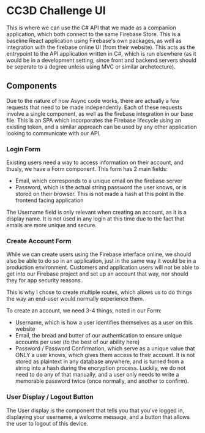# CC3D Challenge UI
This is where we can use the C# API that we made as a companion application, which both connect to the same Firebase Store.  This is a baseline React application using Firebase's own packages, as well as integration with the firebase online UI (from their website).  This acts as the entrypoint to the API application written in C#, which is run elsewhere (as it would be in a development setting, since front and backend servers should be seperate to a degree unless using MVC or similar archetecture).


## Components
Due to the nature of how Async code works, there are actually a few requests that need to be made independently.  Each of these requests involve a single component, as well as the firebase integration in our base file.
This is an SPA which incorporates the Firebase lifecycle using an existing token, and a similar approach can be used by any other application looking to communicate with our API.


### Login Form
Existing users need a way to access information on their account, and thusly, we have a Form component.  This form has 2 main fields:
* Email, which corresponds to a unique email on the firebase server
* Password, which is the actual string password the user knows, or is stored on their browser.  This is not made a hash at this point in the frontend facing application

The Username field is only relevant when creating an account, as it is a display name.  It is not used in any login at this time due to the fact that emails are more unique and secure.


### Create Account Form
While we can create users using the Firebase interface online, we should also be able to do so in an application, just in the same way it would be in a production environment.  Customers and application users will not be able to get into our Firebase project and set up an account that way, nor should they for app security reasons.

This is why I chose to create multiple routes, which allows us to do things the way an end-user would normally experience them.

To create an account, we need 3-4 things, noted in our Form:
* Username, which is how a user identifies themselves as a user on this website
* Email, the bread and butter of our authentication to ensure unique accounts per user (to the best of our ability here)
* Password / Password Confirmation, which serve as a unique value that ONLY a user knows, which gives them access to their account.  It is not stored as plaintext in any database anywhere, and is turned from a string into a hash during the encryption process.  Luckily, we do not need to do any of that manually, and a user only needs to write a memorable password twice (once normally, and another to confirm).


### User Display / Logout Button
The User display is the component that tells you that you've logged in, displaying your username, a welcome message, and a button that allows the user to logout of this device.